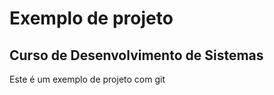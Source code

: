 # Exemplo de projeto 

## Curso de Desenvolvimento de Sistemas 

Este é um exemplo de projeto com git